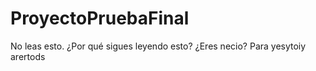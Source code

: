 # ProyectoPruebaFinal
No leas esto.
¿Por qué sigues leyendo esto?
¿Eres necio?
Para yesytoiy arertods
